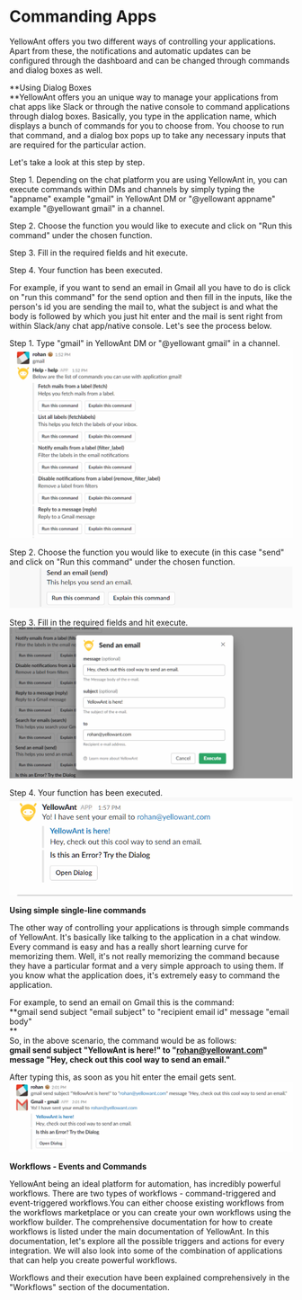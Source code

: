 # Commanding Apps

YellowAnt offers you two different ways of controlling your applications. Apart from these, the notifications and automatic updates can be configured through the dashboard and can be changed through commands and dialog boxes as well.

**Using Dialog Boxes    
**YellowAnt offers you an unique way to manage your applications from chat apps like Slack or through the native console to command applications through dialog boxes. Basically, you type in the application name, which displays a bunch of commands for you to choose from. You choose to run that command, and a dialog box pops up to take any necessary inputs that are required for the particular action.

Let's take a look at this step by step.

Step 1. Depending on the chat platform you are using YellowAnt in, you can execute commands within DMs and channels by simply typing the "appname" example "gmail" in YellowAnt DM or "@yellowant appname" example "@yellowant gmail" in a channel.

Step 2. Choose the function you would like to execute and click on "Run this command" under the chosen function.

Step 3. Fill in the required fields and hit execute.

Step 4. Your function has been executed.

For example, if you want to send an email in Gmail all you have to do is click on "run this command" for the send option and then fill in the inputs, like the person's id you are sending the mail to, what the subject is and what the body is followed by which you just hit enter and the mail is sent right from within Slack/any chat app/native console. Let's see the process below.

Step 1. Type "gmail" in YellowAnt DM or "@yellowant gmail" in a channel.  
![](.gitbook/assets/gmailcommand.png)

Step 2. Choose the function you would like to execute \(in this case "send" and click on "Run this command" under the chosen function.  
![](.gitbook/assets/send.png)

Step 3. Fill in the required fields and hit execute.  
![](.gitbook/assets/sendexecute.png)

Step 4. Your function has been executed.  
![](.gitbook/assets/sendexec.png)

**Using simple single-line commands**

The other way of controlling your applications is through simple commands of YellowAnt. It's basically like talking to the application in a chat window. Every command is easy and has a really short learning curve for memorizing them. Well, it's not really memorizing the command because they have a particular format and a very simple approach to using them. If you know what the application does, it's extremely easy to command the application.

For example, to send an email on Gmail this is the command:  
**gmail send subject "email subject" to "recipient email id" message "email body"    
**  
So, in the above scenario, the command would be as follows:  
**gmail send subject "YellowAnt is here!" to "rohan@yellowant.com" message "Hey, check out this cool way to send an email."**

After typing this, as soon as you hit enter the email gets sent.  
![](.gitbook/assets/command-sendgmail.png)

**Workflows - Events and Commands**

YellowAnt being an ideal platform for automation, has incredibly powerful workflows. There are two types of workflows - command-triggered and event-triggered workflows.You can either choose existing workflows from the workflows marketplace or you can create your own workflows using the workflow builder. The comprehensive documentation for how to create workflows is listed under the main documentation of YellowAnt. In this documentation, let's explore all the possible triggers and actions for every integration. We will also look into some of the combination of applications that can help you create powerful workflows.

Workflows and their execution have been explained comprehensively in the "Workflows" section of the documentation.

